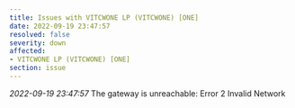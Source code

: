 ```yaml
---
title: Issues with VITCWONE LP (VITCWONE) [ONE]
date: 2022-09-19 23:47:57
resolved: false
severity: down
affected:
- VITCWONE LP (VITCWONE) [ONE]
section: issue
---
```


*2022-09-19 23:47:57* The gateway is unreachable: Error 2 Invalid Network